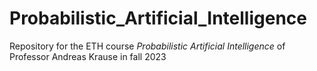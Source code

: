# Probabilistic_Artificial_Intelligence

Repository for the ETH course _Probabilistic Artificial Intelligence_ of Professor Andreas Krause in fall 2023
